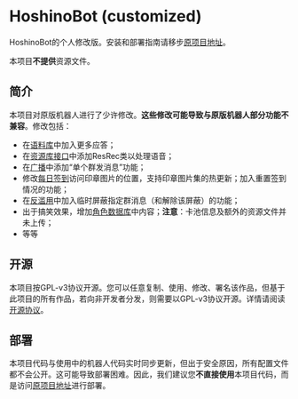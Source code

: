 # HoshinoBot (customized)

HoshinoBot的个人修改版。安装和部署指南请移步[原项目地址](https://github.com/Ice-Cirno/HoshinoBot)。

本项目**不提供**资源文件。

## 简介

本项目对原版机器人进行了少许修改。**这些修改可能导致与原版机器人部分功能不兼容**。修改包括：

- 在[语料库](https://github.com/iamwyh2019/custom-HoshinoBot/blob/master/hoshino/modules/groupmaster/chat.py)中加入更多应答；
- 在[资源库接口](https://github.com/iamwyh2019/custom-HoshinoBot/blob/master/hoshino/R.py)中添加ResRec类以处理语音；
- 在[广播](https://github.com/iamwyh2019/custom-HoshinoBot/blob/master/hoshino/modules/botmanage/broadcast.py)中添加“单个群发消息”功能；
- 修改[每日签到](https://github.com/iamwyh2019/custom-HoshinoBot/blob/master/hoshino/modules/priconne/login_bonus.py)访问印章图片的位置，支持印章图片集的热更新；加入重置签到情况的功能；
- 在[反滥用](https://github.com/iamwyh2019/custom-HoshinoBot/blob/master/hoshino/modules/groupmaster/anti_abuse.py)中加入临时屏蔽指定群消息（和解除该屏蔽）的功能；
- 出于搞笑效果，增加[角色数据库](https://github.com/iamwyh2019/custom-HoshinoBot/blob/master/hoshino/modules/priconne/_pcr_data.py)中内容；**注意**：卡池信息及额外的资源文件并未上传；
- 等等

## 开源

本项目按GPL-v3协议开源。您可以任意复制、使用、修改、署名该作品，但基于此项目的所有作品，若向非开发者分发，则需要以GPL-v3协议开源。详情请阅读[开源协议](https://github.com/iamwyh2019/custom-HoshinoBot/blob/master/LICENSE)。

## 部署

本项目代码与使用中的机器人代码实时同步更新，但出于安全原因，所有配置文件都不会公开。这可能导致部署困难。因此，我们建议您**不直接使用**本项目代码，而是访问[原项目地址](https://github.com/Ice-Cirno/HoshinoBot)进行部署。
